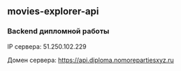 ## movies-explorer-api

### Backend дипломной работы 

IP сервера: 51.250.102.229

Домен сервера: https://api.diploma.nomorepartiesxyz.ru
